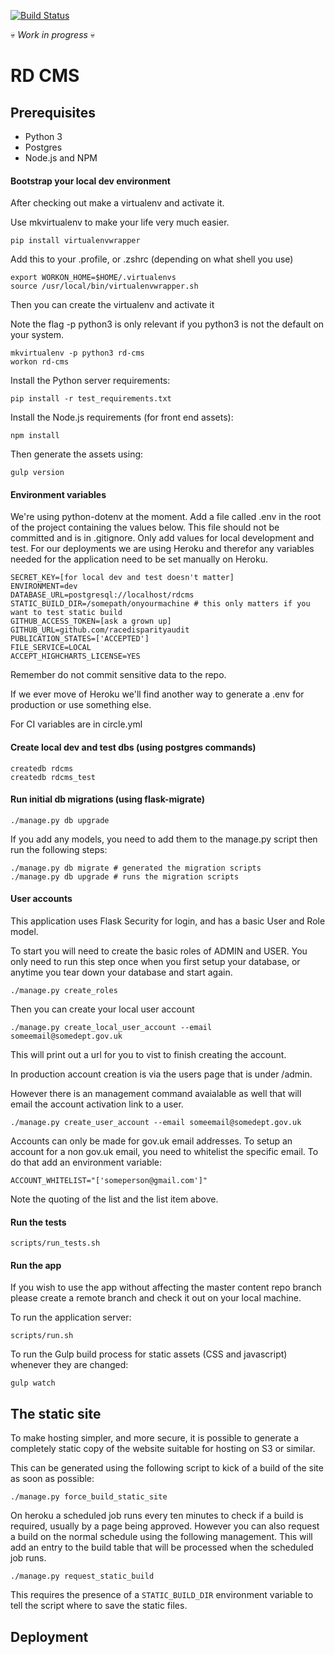 [![Build Status](https://ci-badges.herokuapp.com/pipelines/84693d88-8bc1-4940-8f68-4111828a2278/master.svg)](https://ci-badges.herokuapp.com/pipelines/84693d88-8bc1-4940-8f68-4111828a2278/tests)


:skull: *Work in progress* :skull:

# RD CMS

## Prerequisites

- Python 3
- Postgres
- Node.js and NPM

#### Bootstrap your local dev environment

After checking out make a virtualenv and activate it.

Use mkvirtualenv to make your life very much easier.

```
pip install virtualenvwrapper
```

Add this to your .profile, or .zshrc (depending on what shell you use)

```
export WORKON_HOME=$HOME/.virtualenvs
source /usr/local/bin/virtualenvwrapper.sh
```
Then you can create the virtualenv and activate it

Note the flag -p python3 is only relevant if you python3 is not the default on your system.

```
mkvirtualenv -p python3 rd-cms
workon rd-cms
```

Install the Python server requirements:

```
pip install -r test_requirements.txt
```

Install the Node.js requirements (for front end assets):

```
npm install
```

Then generate the assets using:

```
gulp version
```


#### Environment variables

We're using python-dotenv at the moment. Add a file called .env in the root of the project
containing the values below. This file should not be committed and is in .gitignore. Only add
values for local development and test. For our deployments we are using Heroku and therefor any
variables needed for the application need to be set manually on Heroku.

```
SECRET_KEY=[for local dev and test doesn't matter]
ENVIRONMENT=dev
DATABASE_URL=postgresql://localhost/rdcms
STATIC_BUILD_DIR=/somepath/onyourmachine # this only matters if you want to test static build
GITHUB_ACCESS_TOKEN=[ask a grown up]
GITHUB_URL=github.com/racedisparityaudit
PUBLICATION_STATES=['ACCEPTED']
FILE_SERVICE=LOCAL
ACCEPT_HIGHCHARTS_LICENSE=YES

```

Remember do not commit sensitive data to the repo.

If we ever move of Heroku we'll find another way to generate a .env for production or use something else.

For CI variables are in circle.yml


#### Create local dev and test dbs (using postgres commands)

```
createdb rdcms
createdb rdcms_test
```

#### Run initial db migrations (using flask-migrate)
```
./manage.py db upgrade
```

If you add any models, you need to add them to the manage.py script then run the following steps:

```
./manage.py db migrate # generated the migration scripts
./manage.py db upgrade # runs the migration scripts
```

#### User accounts

This application uses Flask Security for login, and has a basic User and Role model.

To start you will  need to create the basic roles of ADMIN and USER. You only need to run this step once when
you first setup your database, or anytime you tear down your database and start again.

```
./manage.py create_roles
```

Then you can create your local user account

```
./manage.py create_local_user_account --email someemail@somedept.gov.uk
```

This will print out a url for you to vist to finish creating the account.


In production account creation is via the users page that is under /admin.

However there is an management command avaialable as well that will email the account activation link to a user.

```
./manage.py create_user_account --email someemail@somedept.gov.uk
```

Accounts can only be made for gov.uk email addresses. To setup an account for a non gov.uk email, you need to whitelist the specific email. To do that add an environment variable:

```
ACCOUNT_WHITELIST="['someperson@gmail.com']"
```

Note the quoting of the list and the list item above.


#### Run the tests

```
scripts/run_tests.sh
```

#### Run the app

If you wish to use the app without affecting the master content repo branch please create a remote branch
 and check it out on your local machine.

To run the application server:

```
scripts/run.sh
```

To run the Gulp build process for static assets (CSS and javascript) whenever they are changed:

```
gulp watch
```

## The static site

To make hosting simpler, and more secure, it is possible to generate a completely static copy of the website 
suitable for hosting on S3 or similar.

This can be generated using the following script to kick of a build of the site as soon as possible:

```
./manage.py force_build_static_site
```

On heroku a scheduled job runs every ten minutes to check if a build is required, usually by a page being approved. 
However you can also request a build on the normal schedule using the following management. This will add an entry to the
build table that will be processed when the scheduled job runs.

```
./manage.py request_static_build
```


This requires the presence of a `STATIC_BUILD_DIR` environment variable to tell the script where to save the static files.

## Deployment


